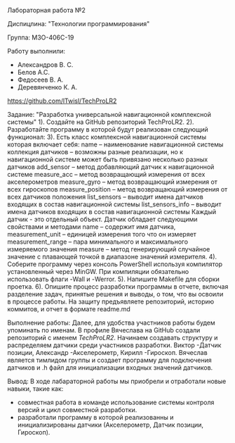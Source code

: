 Лабораторная работа №2

Диспицлина: "Технологии программирования"

Группа:
М3О-406С-19

Работу выполнили:
- Александров В. С.
- Белов А.С.
- Федосеев В. А.
- Деревянченко К. А.

https://github.com/lTwisl/TechProLR2

Задание:
"Разработка универсальной
навигационной комплексной
системы"
1). Создайте на GitHub репозиторий TechProLR2.
2). Разработайте программу в которой будут реализован следующий
функционал:
3).
Есть класс комплексной навигационной системы которая включает
себя:
name – наименование навигационной системы
коллекция датчиков – возможны разные реализации, но к
навигационной системе может быть привязано несколько разных
датчиков
add_sensor – метод добавляющий датчик к навигационной системе
measure_acc – метод возвращающий измерения от всех акселерометров
measure_gyro – метод возвращающий измерения от всех гироскопов
measure_position – метод возвращающий измерения от всех датчиков
положения
list_sensors – выводит имена датчиков входящих в состав
навигационной системы
list_sensors_info – выводит имена датчиков входящих в состав
навигационной системы
Каждый датчик - это отдельный объект. Датчик обладает следующими
свойствами и методами
name – содержит имя датчика,
measurement_unit – единицей измерения того что он измеряет
measurement_range – пара минимального и максимального измеряемого
значения
measure – метод генерирующий случайное значение с плавающей
точкой в диапазоне значений измерителя.
4). Соберите программу через консоль PowerShell используя компилятор
установленный через MinGW. При компиляции обязательно
использовать флаги -Wall и -Werror.
5). Напишите Makefile для сборки проетка.
6). Опишите процесс разработки программы в отчете, включая разделение задач, принятые решения и выводы, о том, что вы освоили в процессе работы.
На защиту предъявляете репозиторий, историю коммитов, и отчет в формате
readme.md

Выполнение работы:
Далее, для удобства участников работы будем упоминать по именам. В профиле Вячеслава на GitHub создали репозиторий с именем *TechProLR2*. Начинаем создавать структуру и распределяем датчики среди 
участников разработки. Виктор -Датчик позиции, Александр -Акселерометр, Кирилл -Гироскоп. Вячеслав является тимлидом группы и создает программу для подключения датчиков и .h файл для инициализации 
входных значений датчиков.

Вывод:
В ходе лабараторной работы мы приобрели и отработали новые навыки, такие как:
- совместная работа в команде использование системы контроля версий и цикл совместной разработки.
- разработали программу в которой реализованны и инициализированы датчики (Акселерометр, Датчик позиции, Гироскоп).